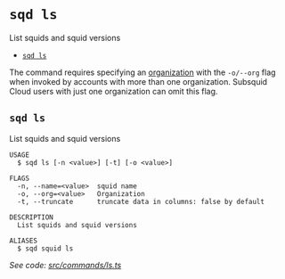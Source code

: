 `sqd ls`
========

List squids and squid versions

* [`sqd ls`](#sqd-ls-1)

The command requires specifying an [organization](/cloud/resources/organizations) with the `-o/--org` flag when invoked by accounts with more than one organization. Subsquid Cloud users with just one organization can omit this flag.

## `sqd ls`

List squids and squid versions

```
USAGE
  $ sqd ls [-n <value>] [-t] [-o <value>]

FLAGS
  -n, --name=<value>  squid name
  -o, --org=<value>   Organization
  -t, --truncate      truncate data in columns: false by default

DESCRIPTION
  List squids and squid versions

ALIASES
  $ sqd squid ls
```

_See code: [src/commands/ls.ts](https://github.com/subsquid/squid-cli/tree/master/src/commands/ls.ts)_
